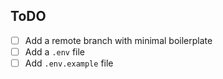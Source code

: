 ## ToDO

- [ ] Add a remote branch with minimal boilerplate
- [ ] Add a `.env` file
- [ ] Add `.env.example` file
